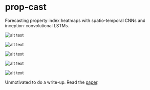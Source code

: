 # prop-cast
Forecasting property index heatmaps with spatio-temporal CNNs and inception-convolutional LSTMs.

![alt text](https://imgur.com/mGG5Pr6.png)

![alt text](https://imgur.com/cqZtMAj.png)

![alt text](https://imgur.com/cR7Btqy.png)

![alt text](https://imgur.com/FN7jqJr.png)

![alt text](https://imgur.com/wMheHKf.png)

Unmotivated to do a write-up. Read the [paper](https://github.com/cspades/prop-cast/blob/master/ECE%20C247%20-%20Inception-Convolutional%20LSTM%20and%20Spatio-Temporal%20CNN.pdf). 
